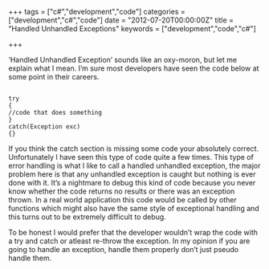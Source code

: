 +++
tags = ["c#","development","code"]
categories = ["development","c#","code"]
date = "2012-07-20T00:00:00Z"
title = "Handled Unhandled Exceptions"
keywords = ["development","code","c#"]

+++


‘Handled Unhandled Exception’ sounds like an oxy-moron, but let me explain what I mean. 
I’m sure most developers have seen the code below at some point in their careers.
<!--more-->

``` 

try
{
//code that does something
}
catch(Exception exc)
{}

```

If you think the catch section is missing some code your absolutely correct. Unfortunately I have seen this type of code quite a few times. This type of error handling is what I like to call a handled unhandled exception, the major problem here is that any unhandled exception is caught but nothing is ever done with it. It’s a nightmare to debug this kind of code because you never know whether the code returns no results or there was an exception thrown. In a real world application this code would be called by other functions which might also have the same style of exceptional handling and this turns out to be extremely difficult to debug.

To be honest I would prefer that the developer wouldn’t wrap the code with a try and catch or atleast re-throw the exception.
In my opinion if you are going to handle an exception, handle them properly don’t just pseudo handle them.